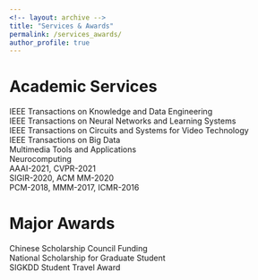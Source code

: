 ```yaml
---
<!-- layout: archive -->
title: "Services & Awards"
permalink: /services_awards/
author_profile: true
---
```


# Academic Services
IEEE Transactions on Knowledge and Data Engineering  
IEEE Transactions on Neural Networks and Learning Systems  
IEEE Transactions on Circuits and Systems for Video Technology  
IEEE Transactions on Big Data  
Multimedia Tools and Applications  
Neurocomputing  
AAAI-2021, CVPR-2021  
SIGIR-2020, ACM MM-2020  
PCM-2018, MMM-2017, ICMR-2016  

# Major Awards
Chinese Scholarship Council Funding  
National Scholarship for Graduate Student  
SIGKDD Student Travel Award  
